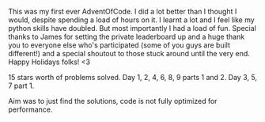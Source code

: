 This was my first ever AdventOfCode. I did a lot better than I thought I would,
despite spending a load of hours on it. I learnt a lot and I feel like my python skills have
doubled. But most importantly I had a load of fun. Special thanks to James for setting the private 
leaderboard up and a huge thank you to everyone else who's participated (some of you guys are built different!) 
and a special shoutout to those stuck around until the very end. Happy Holidays folks! <3


15 stars worth of problems solved.
Day 1, 2, 4, 6, 8, 9 parts 1 and 2.
Day 3, 5, 7 part 1.

Aim was to just find the solutions, code is not fully optimized for performance.
